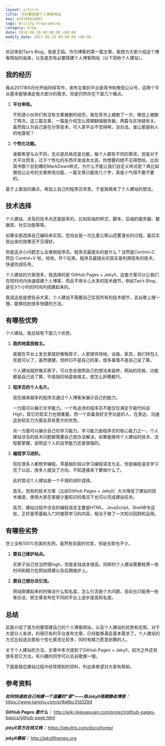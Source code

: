 ```yaml
---
layout: article
title: 为何要搭建个人博客网站
key: A20180620001
tags: Writing Programming
category: blog
date: 2018-06-20 00:00:00 +08:00
modify_date: 2017-06-20 00:00:00 +08:00
---
```


欢迎来到Tao‘s Blog，我是王韬。作为博客的第一篇文章，我想为大家介绍这个博客网站的由来，以及是否有必要搭建个人博客网站（以下简称个人建站）。

<!--more-->

## 我的经历

我从2017年6月份开始持续写作，发布文章的平台是简书和微信公众号，这两个平台基本能够满足我大部分的需求，但是仍然存在下面几个痛点。

1. **平台审核。**

   不知道小伙伴们有没有文章被删的经历，我在简书上被删了一次，微信上被删了两次。这三篇文章，一篇是介绍怎么搭建翻墙服务器，两篇与区块链有关。虽然我认为自己是在分享技术，可人家平台不觉得啊，没办法，谁让那是别人的地盘呢？
   
2. **个性化功能。**

   谁都希望与众不同，无论是风格还是功能，每个人都有不同的需求。但是对于大平台而言，过于个性化的东西开发成本太高，你想要的她不见得想给。比如简书那个丑到爆的MarkDown样式，为什么不能让我们自定义样式呢？再比如微信公众号的文章修改功能，一篇文章只能改几个字，真是小气得不要不要的。

基于上面说的痛点，再加上自己的程序员背景，于是我萌发了个人建站的想法。

## 技术选择

个人建站，涉及的技术点还是挺多的，比如前端的样式、脚本，后端的服务器、数据库、社交功能等等。

如果全部选择自己编码来实现，恐怕会是一次比愚公移山还要漫长的过程，最后实现出来的效果还不见得好。

但是这点小问题怎么会难倒程序员。程序员最擅长的是什么？当然是Control+C 然后 Control+V 啦，哈哈，开个玩笑。程序员最擅长的其实是利用现有的技术，快速完成任务。

个人建站的方案很多，我选择的是 GitHub Pages + Jekyll，这套方案可以让我们在短时间内快速搭建个人博客，而且不用关心太多的技术细节。例如Tao‘s Blog，是在3个小时的时间内搭建起来的。

我说这些是想告诉大家，个人建站不需要自己实现所有的技术细节，去谷歌上搜一搜，能够找到很多快捷的方法。

## 有哪些优势

个人建站，我总结有下面几个优势。

1. **我的地盘我做主。** 
   
   直接在平台上发文章就好像租房子，人家提供场地、设施、家具，我们拎包入住就可以了，虽然便捷，但终归不是自己的家，很多事情不是自己说了算。
   
   个人建站就好像买房子，可以完全按照自己的想法来装修，网站的风格，功能都是自己说了算，毕竟我的地盘我做主，想怎么折腾都行。
   
2. **程序员的个人名片。** 
   
   现在越来越多的程序员通过个人博客来展示自己的能力。
   
   一方面可以展示文字能力。一个有追求的程序员不能仅仅满足于敲代码自High，其它的软实力也很重要。而一个具备良好文字功底的人，在表达、沟通这些软实力方面会具有更大的优势。
   
   另一方面可以展示自己的学习能力。学习能力是程序员的核心能力之一，个人建站涉及的技术问题都需要自己想办法解决，如果能够将个人建站的技术、流程都掌握，说明这个人的自学能力还是很强的。
   
3. **编程学习进阶。**

   现在很多人都想学编程，零基础阶段以学习编程语言为主，但是编程语言学习完了以后，很多人就没了方向，不知道接来下要做什么了。
   
   此时尝试个人建站是一个不错的进阶选择。
   
   首先，现有的技术方案（比如GitHub Pages + Jekyll）大大降低了建站的技术难度，使得大家在掌握少量知识的情况下也可以完成建站任务。
   
   其次，建站过程中涉及的编程语言主要是HTML、JavaScript、Shell命令这些，正好是零基础入门时推荐学习的内容，相当于做了一次知识回顾和运用。
   
## 有哪些劣势

世上没有100%完美的东西，虽然有前面的优势，但是劣势也不少。

1. **要自己维护站点。** 

   买房子自己住当然很high，但是金钱成本很高。同样的个人建站需要耗费一些时间和精力在网站搭建以及后期维护上。
   
2. **要自己想办法引流。** 

   网站刚建起来的时候没什么知名度，怎么引流是个大问题，目前也只能用一些笨办法，把文章发布在不同的平台上逐步提高知名度。

## 总结

前面介绍了我为何要搭建自己的个人博客网站，以及个人建站的优势和劣势。对于大部分人来讲，利用已有的平台发布文章，已经能够满足基本需求了。个人建站的方式比较适合那些个性化需求比较多，同时有精力愿意折腾的人。

关于个人建站的方法，文章中多次提到了GitHub Pages + Jekyll，初次之外还有很多其它方法，有兴趣的同学可以去谷歌搜一搜。

下面是我在建站过程中经常用到的资料，列出来希望对大家有帮助。

## 参考资料
***如何快速给自己构建一个温馨的\"家\"——用Jekyll搭建静态博客：***
https://www.jianshu.com/p/9a6bc31d329d

***GitHub Pages 是什么：***
http://wiki.jikexueyuan.com/project/github-pages-basics/github-page.html

***jekyll官方在线文档：***
https://jekyllrb.com/docs/home/

***jekyll模板：***
http://jekyllthemes.org








